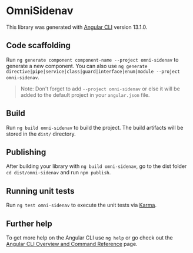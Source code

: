 # OmniSidenav

This library was generated with [Angular CLI](https://github.com/angular/angular-cli) version 13.1.0.

## Code scaffolding

Run `ng generate component component-name --project omni-sidenav` to generate a new component. You can also use `ng generate directive|pipe|service|class|guard|interface|enum|module --project omni-sidenav`.
> Note: Don't forget to add `--project omni-sidenav` or else it will be added to the default project in your `angular.json` file. 

## Build

Run `ng build omni-sidenav` to build the project. The build artifacts will be stored in the `dist/` directory.

## Publishing

After building your library with `ng build omni-sidenav`, go to the dist folder `cd dist/omni-sidenav` and run `npm publish`.

## Running unit tests

Run `ng test omni-sidenav` to execute the unit tests via [Karma](https://karma-runner.github.io).

## Further help

To get more help on the Angular CLI use `ng help` or go check out the [Angular CLI Overview and Command Reference](https://angular.io/cli) page.
